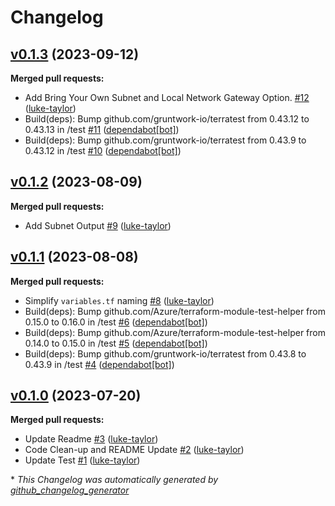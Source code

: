 # Changelog

## [v0.1.3](https://github.com/Azure/terraform-azurerm-vnet-gateway/tree/v0.1.3) (2023-09-12)

**Merged pull requests:**

- Add Bring Your Own Subnet and Local Network Gateway Option. [\#12](https://github.com/Azure/terraform-azurerm-vnet-gateway/pull/12) ([luke-taylor](https://github.com/luke-taylor))
- Build\(deps\): Bump github.com/gruntwork-io/terratest from 0.43.12 to 0.43.13 in /test [\#11](https://github.com/Azure/terraform-azurerm-vnet-gateway/pull/11) ([dependabot[bot]](https://github.com/apps/dependabot))
- Build\(deps\): Bump github.com/gruntwork-io/terratest from 0.43.9 to 0.43.12 in /test [\#10](https://github.com/Azure/terraform-azurerm-vnet-gateway/pull/10) ([dependabot[bot]](https://github.com/apps/dependabot))

## [v0.1.2](https://github.com/Azure/terraform-azurerm-vnet-gateway/tree/v0.1.2) (2023-08-09)

**Merged pull requests:**

- Add Subnet Output [\#9](https://github.com/Azure/terraform-azurerm-vnet-gateway/pull/9) ([luke-taylor](https://github.com/luke-taylor))

## [v0.1.1](https://github.com/Azure/terraform-azurerm-vnet-gateway/tree/v0.1.1) (2023-08-08)

**Merged pull requests:**

- Simplify `variables.tf` naming [\#8](https://github.com/Azure/terraform-azurerm-vnet-gateway/pull/8) ([luke-taylor](https://github.com/luke-taylor))
- Build\(deps\): Bump github.com/Azure/terraform-module-test-helper from 0.15.0 to 0.16.0 in /test [\#6](https://github.com/Azure/terraform-azurerm-vnet-gateway/pull/6) ([dependabot[bot]](https://github.com/apps/dependabot))
- Build\(deps\): Bump github.com/Azure/terraform-module-test-helper from 0.14.0 to 0.15.0 in /test [\#5](https://github.com/Azure/terraform-azurerm-vnet-gateway/pull/5) ([dependabot[bot]](https://github.com/apps/dependabot))
- Build\(deps\): Bump github.com/gruntwork-io/terratest from 0.43.8 to 0.43.9 in /test [\#4](https://github.com/Azure/terraform-azurerm-vnet-gateway/pull/4) ([dependabot[bot]](https://github.com/apps/dependabot))

## [v0.1.0](https://github.com/Azure/terraform-azurerm-vnet-gateway/tree/v0.1.0) (2023-07-20)

**Merged pull requests:**

- Update Readme [\#3](https://github.com/Azure/terraform-azurerm-vnet-gateway/pull/3) ([luke-taylor](https://github.com/luke-taylor))
- Code Clean-up and README Update [\#2](https://github.com/Azure/terraform-azurerm-vnet-gateway/pull/2) ([luke-taylor](https://github.com/luke-taylor))
- Update Test  [\#1](https://github.com/Azure/terraform-azurerm-vnet-gateway/pull/1) ([luke-taylor](https://github.com/luke-taylor))



\* *This Changelog was automatically generated by [github_changelog_generator](https://github.com/github-changelog-generator/github-changelog-generator)*
